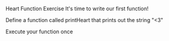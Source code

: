 Heart Function Exercise
It's time to write our first function!

Define a function called printHeart that prints out the string "<3"

Execute your function once
